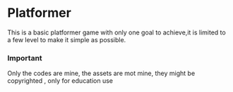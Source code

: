 # Platformer 

This is a basic platformer game with only one goal to achieve,it is limited to a few level to make it simple as possible.

### Important 

Only the codes are mine, the assets are mot mine, they might be copyrighted , only for education use